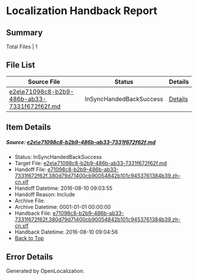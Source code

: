 # <a name='report-top'></a> Localization Handback Report

## Summary
 Total Files | 1

## File List
 Source File | Status | Details 
 ----------- | ------ | ------- 
 [e2e\e71098c8-b2b9-486b-ab33-7331f672f62f.md](https://github.com/OpenLocalizationTestOrg/oltest/blob/606e7466bd7cefa20a744119300d9e00489d234b/e2e/e71098c8-b2b9-486b-ab33-7331f672f62f.md) | InSyncHandedBackSuccess | [Details](#959b655f6cc108cf55f1909db311a3b7814c08a36)

## Item Details
##### <a name='959b655f6cc108cf55f1909db311a3b7814c08a36'></a> Source: [e2e\e71098c8-b2b9-486b-ab33-7331f672f62f.md](https://github.com/OpenLocalizationTestOrg/oltest/blob/606e7466bd7cefa20a744119300d9e00489d234b/e2e/e71098c8-b2b9-486b-ab33-7331f672f62f.md)
* Status: InSyncHandedBackSuccess
* Target File: [e2e\e71098c8-b2b9-486b-ab33-7331f672f62f.md](https://github.com/OpenLocalizationTestOrg/ol-test-zhcn/blob/46a5a5944468e1360e33b25296b216051c89b27e/e2e/e71098c8-b2b9-486b-ab33-7331f672f62f.md)
* Handoff File: [e71098c8-b2b9-486b-ab33-7331f672f62f.380d79d71400cb90054842b101c9453761384b39.zh-cn.xlf](https://github.com/OpenLocalizationTestOrg/olhandoff-e2e/blob/e741489141b8f53e0e20e05eab884df5ae9e52e0/ol-handoff/OpenLocalizationTestOrg/ol-test-zhcn/ci/ht/e71098c8-b2b9-486b-ab33-7331f672f62f.380d79d71400cb90054842b101c9453761384b39.zh-cn.xlf)
* Handoff Datetime: 2016-08-10 09:03:55
* Handoff Reason: Include
* Archive File: 
* Archive Datetime: 0001-01-01 00:00:00
* Handback File: [e71098c8-b2b9-486b-ab33-7331f672f62f.380d79d71400cb90054842b101c9453761384b39.zh-cn.xlf](https://github.com/OpenLocalizationTestOrg/olhandback-e2e/blob/5846ff3e776a4da8f920f41f6e680549f545055c/ol-handback/OpenLocalizationTestOrg/ol-test-zhcn/ci/ht/e71098c8-b2b9-486b-ab33-7331f672f62f.380d79d71400cb90054842b101c9453761384b39.zh-cn.xlf)
* Handback Datetime: 2016-08-10 09:04:56
* [Back to Top](#report-top)


## Error Details

Generated by OpenLocalization.
